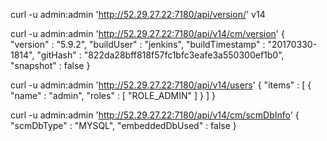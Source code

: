 curl -u admin:admin 'http://52.29.27.22:7180/api/version/'
  v14

curl -u admin:admin 'http://52.29.27.22:7180/api/v14/cm/version'
 {
     "version" : "5.9.2",
       "buildUser" : "jenkins",
         "buildTimestamp" : "20170330-1814",
           "gitHash" : "822da28bff818f57fc1bfc3eafe3a550300ef1b0",
             "snapshot" : false
 }

 curl -u admin:admin 'http://52.29.27.22:7180/api/v14/users'
   {
       "items" : [ {
             "name" : "admin",
                 "roles" : [ "ROLE_ADMIN" ]
                   } ]
   }

 curl -u admin:admin 'http://52.29.27.22:7180/api/v14/cm/scmDbInfo'
   {
       "scmDbType" : "MYSQL",
         "embeddedDbUsed" : false
   }
